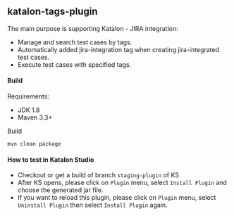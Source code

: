 ## katalon-tags-plugin

The main purpose is supporting Katalon - JIRA integration:

- Manage and search test cases by tags.
- Automatically added jira-integration tag when creating jira-integrated test cases.
- Execute test cases with specified tags.

#### Build
Requirements:

- JDK 1.8
- Maven 3.3+

Build

`mvn clean package`

#### How to test in Katalon Studio

- Checkout or get a build of branch `staging-plugin` of KS
- After KS opens, please click on `Plugin` menu, select `Install Plugin` and choose the generated jar file.
- If you want to reload this plugin, please click on `Plugin` menu, select `Uninstall Plugin` then select `Install Plugin` again. 
